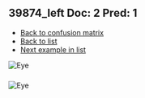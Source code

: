 ## 39874_left Doc: 2 Pred: 1
- [Back to confusion matrix](https://github.com/juliandewit/kaggle_retinopathy/blob/master/matrix.md)
- [Back to list](https://github.com/juliandewit/kaggle_retinopathy/blob/master/lists/21/list.md)
- [Next example in list](https://github.com/juliandewit/kaggle_retinopathy/blob/master/lists/21/39/3989_left.md)

![Eye](https://retinopaty.blob.core.windows.net/size1024/39874_left_2.jpeg)

### 

![Eye]()
